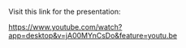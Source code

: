 Visit this link for the presentation:

https://www.youtube.com/watch?app=desktop&v=jA00MYnCsDo&feature=youtu.be
